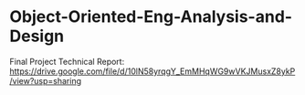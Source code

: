 # Object-Oriented-Eng-Analysis-and-Design
Final Project Technical Report:
https://drive.google.com/file/d/10lN58yrqgY_EmMHqWG9wVKJMusxZ8ykP/view?usp=sharing 
